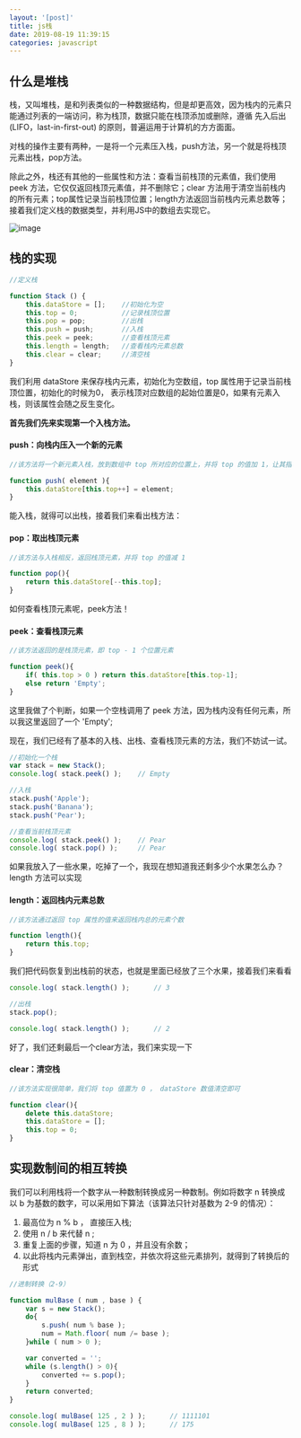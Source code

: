 ```yaml
---
layout: '[post]'
title: js栈
date: 2019-08-19 11:39:15
categories: javascript
---
```

## 什么是堆栈
栈，又叫堆栈，是和列表类似的一种数据结构，但是却更高效，因为栈内的元素只能通过列表的一端访问，称为栈顶，数据只能在栈顶添加或删除，遵循 先入后出(LIFO，last-in-first-out) 的原则，普遍运用于计算机的方方面面。
<!-- more -->
对栈的操作主要有两种，一是将一个元素压入栈，push方法，另一个就是将栈顶元素出栈，pop方法。

除此之外，栈还有其他的一些属性和方法：查看当前栈顶的元素值，我们使用 peek 方法，它仅仅返回栈顶元素值，并不删除它；clear 方法用于清空当前栈内的所有元素；top属性记录当前栈顶位置；length方法返回当前栈内元素总数等；接着我们定义栈的数据类型，并利用JS中的数组去实现它。

![image](duizhan1.webp)
## 栈的实现

```js
//定义栈

function Stack () {
    this.dataStore = [];    //初始化为空
    this.top = 0;           //记录栈顶位置
    this.pop = pop;         //出栈
    this.push = push;       //入栈
    this.peek = peek;       //查看栈顶元素
    this.length = length;   //查看栈内元素总数
    this.clear = clear;     //清空栈
}
```

我们利用 dataStore 来保存栈内元素，初始化为空数组，top 属性用于记录当前栈顶位置，初始化的时候为0，
表示栈顶对应数组的起始位置是0，如果有元素入栈，则该属性会随之反生变化。

**首先我们先来实现第一个入栈方法。**

#### push：向栈内压入一个新的元素


```js
//该方法将一个新元素入栈，放到数组中 top 所对应的位置上，并将 top 的值加 1，让其指向数组的下一个空位置

function push( element ){
    this.dataStore[this.top++] = element;
}
```

能入栈，就得可以出栈，接着我们来看出栈方法：
#### pop：取出栈顶元素

```js
//该方法与入栈相反，返回栈顶元素，并将 top 的值减 1

function pop(){
    return this.dataStore[--this.top];
}
```

如何查看栈顶元素呢，peek方法！

#### peek：查看栈顶元素

```js
//该方法返回的是栈顶元素，即 top - 1 个位置元素

function peek(){
    if( this.top > 0 ) return this.dataStore[this.top-1];
    else return 'Empty';
}
```

这里我做了个判断，如果一个空栈调用了 peek 方法，因为栈内没有任何元素，所以我这里返回了一个 'Empty';

现在，我们已经有了基本的入栈、出栈、查看栈顶元素的方法，我们不妨试一试。


```js
//初始化一个栈
var stack = new Stack();
console.log( stack.peek() );    // Empty

//入栈
stack.push('Apple');
stack.push('Banana');
stack.push('Pear');

//查看当前栈顶元素
console.log( stack.peek() );    // Pear
console.log( stack.pop() );     // Pear    
```

如果我放入了一些水果，吃掉了一个，我现在想知道我还剩多少个水果怎么办？length 方法可以实现

#### length：返回栈内元素总数


```js
//该方法通过返回 top 属性的值来返回栈内总的元素个数

function length(){
    return this.top;
}
```

我们把代码恢复到出栈前的状态，也就是里面已经放了三个水果，接着我们来看看


```js
console.log( stack.length() );      // 3

//出栈
stack.pop();

console.log( stack.length() );      // 2
```

好了，我们还剩最后一个clear方法，我们来实现一下

#### clear：清空栈

```js
//该方法实现很简单，我们将 top 值置为 0 ， dataStore 数值清空即可

function clear(){
    delete this.dataStore;
    this.dataStore = [];
    this.top = 0;
}
```
## 实现数制间的相互转换
我们可以利用栈将一个数字从一种数制转换成另一种数制。例如将数字 n 转换成以 b 为基数的数字，可以采用如下算法（该算法只针对基数为 2-9 的情况）：

1. 最高位为 n % b ， 直接压入栈;
2. 使用 n / b 来代替 n ;
3. 重复上面的步骤，知道 n 为 0 ，并且没有余数；
4. 以此将栈内元素弹出，直到栈空，并依次将这些元素排列，就得到了转换后的形式


```js
//进制转换（2-9）

function mulBase ( num , base ) {
    var s = new Stack();
    do{
        s.push( num % base );
        num = Math.floor( num /= base );
    }while ( num > 0 );

    var converted = '';
    while (s.length() > 0){
        converted += s.pop();
    }
    return converted;
}

console.log( mulBase( 125 , 2 ) );      // 1111101
console.log( mulBase( 125 , 8 ) );      // 175
```
